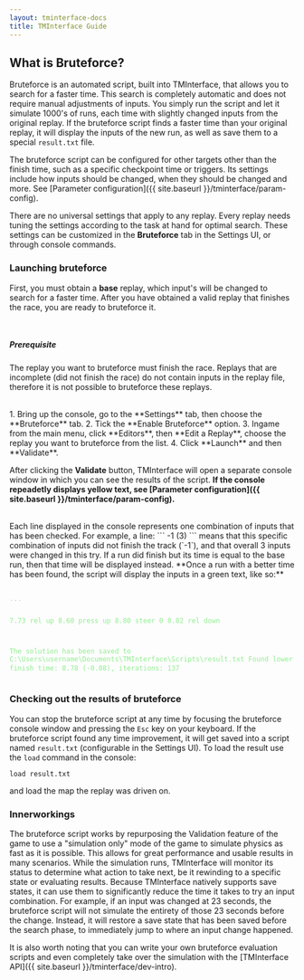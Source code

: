 ```yaml
---
layout: tminterface-docs
title: TMInterface Guide
---
```


## What is Bruteforce?
Bruteforce is an automated script, built into TMInterface, that allows you to search for a faster time. This search is completely automatic and does not require manual adjustments of inputs. You simply run the script and let it simulate 1000's of runs, each time with slightly changed inputs from the original replay. If the bruteforce script finds a faster time than your original replay, it will display the inputs of the new run, as well as save them to a special `result.txt` file.

The bruteforce script can be configured for other targets other than the finish time, such as a specific checkpoint time or triggers. Its settings include how inputs should be changed, when they should be changed and more. See [Parameter configuration]({{ site.baseurl }}/tminterface/param-config).

There are no universal settings that apply to any replay. Every replay needs tuning the settings according to the task at hand for optimal search. These settings can be customized in the **Bruteforce** tab in the Settings UI, or through console commands.


### Launching bruteforce
First, you must obtain a **base** replay, which input's will be changed to search for a faster time. After you have obtained a valid replay that finishes the race, you are ready to bruteforce it.

<div style="display: flex; margin-top: 30px">
    <div class="card shadow" style="width: 100%;">
        <div class="card-body">
            <h5 class="card-title">Prerequisite</h5>
            <p class="card-text">
                The replay you want to bruteforce must finish the race. Replays that are incomplete (did not finish the race) do not contain inputs in the replay file, therefore it is not possible to bruteforce these replays.
            </p>
        </div>
    </div>
</div>

<br>
1. Bring up the console, go to the **Settings** tab, then choose the **Bruteforce** tab.
2. Tick the **Enable Bruteforce** option.
3. Ingame from the main menu, click **Editors**, then **Edit a Replay**, choose the replay you want to bruteforce from the list.
4. Click **Launch** and then **Validate**.

After clicking the **Validate** button, TMInterface will open a separate console window in which you can see the results of the script. **If the console repeadetly displays yellow text, see [Parameter configuration]({{ site.baseurl }}/tminterface/param-config).**

<br>
Each line displayed in the console represents one combination of inputs that has been checked. For example, a line:
```
-1 (3)
```
means that this specific combination of inputs did not finish the track (`-1`), and that overall 3 inputs were changed in this try. If a run did finish but its time is equal to the base run, then that time will be displayed instead. **Once a run with a better time has been found, the script will display the inputs in a green text, like so:**
<pre class="highlight">
<code style="color: lightgreen">
...

7.73 rel up
8.60 press up
8.80 steer 0
8.82 rel down

The solution has been saved to C:\Users\username\Documents\TMInterface\Scripts\result.txt
Found lower finish time: 8.78 (-0.08), iterations: 137
</code>
</pre>

### Checking out the results of bruteforce
You can stop the bruteforce script at any time by focusing the bruteforce console window and pressing the `Esc` key on your keyboard. If the bruteforce script found any time improvement, it will get saved into a script named `result.txt` (configurable in the Settings UI). To load the result use the `load` command in the console:
```
load result.txt
```
and load the map the replay was driven on.


### Innerworkings
The bruteforce script works by repurposing the Validation feature of the game to use a "simulation only" mode of the game to simulate physics as fast as it is possible. This allows for great performance and usable results in many scenarios. While the simulation runs, TMInterface will monitor its status to determine what action to take next, be it rewinding to a specific state or evaluating results. Because TMInterface natively supports save states, it can use them to significantly reduce the time it takes to try an input combination. For example, if an input was changed at 23 seconds, the bruteforce script will not simulate the entirety of those 23 seconds before the change. Instead, it will restore a save state that has been saved before the search phase, to immediately jump to where an input change happened.

It is also worth noting that you can write your own bruteforce evaluation scripts and even completely take over the simulation with the [TMInterface API]({{ site.baseurl }}/tminterface/dev-intro).